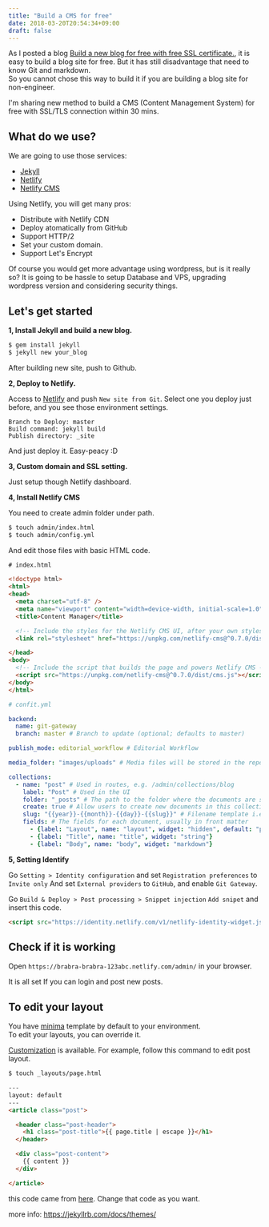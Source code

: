 ```yaml
---
title: "Build a CMS for free"
date: 2018-03-20T20:54:34+09:00
draft: false
---
```


As I posted a blog [Build a new blog for free with free SSL certificate.](https://yoshicode.com/en/free-blog/), 
it is easy to build a blog site for free. But it has still disadvantage that need to know Git and markdown.  
So you cannot chose this way to build it if you are building a blog site for non-engineer.

I'm sharing new method to build a CMS (Content Management System) for free with SSL/TLS connection within 30 mins.


## What do we use?

We are going to use those services:
- [Jekyll](https://jekyllrb.com/)  
- [Netlify](https://www.netlify.com/)  
- [Netlify CMS](https://www.netlifycms.org/)


Using Netlify, you will get many pros:
 - Distribute with Netlify CDN
 - Deploy atomatically from GitHub
 - Support HTTP/2
 - Set your custom domain.
 - Support Let's Encrypt


Of course you would get more advantage using wordpress, but is it really so?
It is going to be hassle to setup Database and VPS, upgrading wordpress version and considering security things. 

## Let's get started

**1, Install Jekyll and build a new blog.**
```bash
$ gem install jekyll
$ jekyll new your_blog
```
After building new site, push to Github.


**2, Deploy to Netlify.**

Access to [Netlify](https://app.netlify.com/) and push `New site from Git`.
Select one you deploy just before, and you see those environment settings.

```$xslt
Branch to Deploy: master
Build command: jekyll build
Publish directory: _site
```

And just deploy it. Easy-peacy :D

**3, Custom domain and SSL setting.**

Just setup though Netlify dashboard.

**4, Install Netlify CMS**

You need to create admin folder under path.

```bash
$ touch admin/index.html
$ touch admin/config.yml
```


And edit those files with basic HTML code.
```html
# index.html

<!doctype html>
<html>
<head>
  <meta charset="utf-8" />
  <meta name="viewport" content="width=device-width, initial-scale=1.0" />
  <title>Content Manager</title>

  <!-- Include the styles for the Netlify CMS UI, after your own styles -->
  <link rel="stylesheet" href="https://unpkg.com/netlify-cms@^0.7.0/dist/cms.css" />

</head>
<body>
  <!-- Include the script that builds the page and powers Netlify CMS -->
  <script src="https://unpkg.com/netlify-cms@^0.7.0/dist/cms.js"></script>
</body>
</html>
```

```yaml
# confit.yml

backend:
  name: git-gateway
  branch: master # Branch to update (optional; defaults to master)

publish_mode: editorial_workflow # Editorial Workflow

media_folder: "images/uploads" # Media files will be stored in the repo under images/uploads

collections:
  - name: "post" # Used in routes, e.g. /admin/collections/blog
    label: "Post" # Used in the UI
    folder: "_posts" # The path to the folder where the documents are stored
    create: true # Allow users to create new documents in this collection
    slug: "{{year}}-{{month}}-{{day}}-{{slug}}" # Filename template i.e. YYYY-MM-DD-title.md
    fields: # The fields for each document, usually in front matter
      - {label: "Layout", name: "layout", widget: "hidden", default: "post"}
      - {label: "Title", name: "title", widget: "string"}
      - {label: "Body", name: "body", widget: "markdown"}
```

**5, Setting Identify**

Go `Setting > Identity configuration` and set `Registration preferences` to `Invite only`
And set `External providers` to `GitHub`, and enable `Git Gateway`.

Go `Build & Deploy > Post processing > Snippet injection`
`Add snipet` and insert this code.
```html
<script src="https://identity.netlify.com/v1/netlify-identity-widget.js"></script>
```

## Check if it is working

Open `https://brabra-brabra-123abc.netlify.com/admin/` in your browser.
 
It is all set If you can login and post new posts. 


## To edit your layout

You have [minima](https://github.com/jekyll/minima) template by default to your environment.  
To edit your layouts, you can override it.

[Customization](https://github.com/jekyll/minima#customization) is available.
For example, follow this command to edit post layout.
```bash
$ touch _layouts/page.html
```

```html
---
layout: default
---
<article class="post">

  <header class="post-header">
    <h1 class="post-title">{{ page.title | escape }}</h1>
  </header>

  <div class="post-content">
    {{ content }}
  </div>

</article>
```
this code came from [here](https://github.com/jekyll/minima/blob/master/_layouts/page.html).
Change that code as you want.

more info: https://jekyllrb.com/docs/themes/